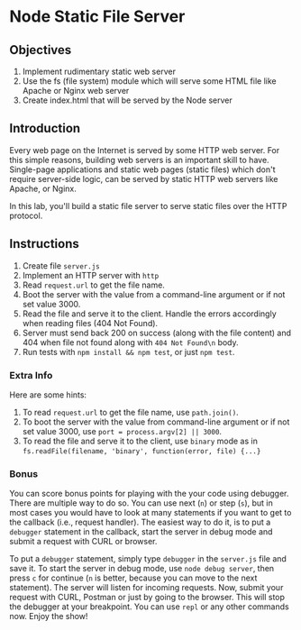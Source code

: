# Node Static File Server

## Objectives

1. Implement rudimentary static web server
1. Use the fs (file system) module which will serve some HTML file like Apache or Nginx web server
1. Create index.html that will be served by the Node server


## Introduction

Every web page on the Internet is served by some HTTP web server. For this simple reasons, building web servers is an important skill to have. Single-page applications and static web pages (static files) which don't require server-side logic, can be served by static HTTP web servers like Apache, or Nginx.

In this lab, you'll build a static file server to serve static files over the HTTP protocol.

## Instructions

1. Create file `server.js`
1. Implement an HTTP server with `http`
1. Read `request.url` to get the file name. 
1. Boot the server with the value from a command-line argument or if not set value 3000.
1. Read the file and serve it to the client. Handle the errors accordingly when reading files (404 Not Found).
1. Server must send back 200 on success (along with the file content) and 404 when file not found along with `404 Not Found\n` body.
1. Run tests with `npm install && npm test`, or just `npm test`.


### Extra Info

Here are some hints:

1. To read `request.url` to get the file name, use `path.join()`.
1. To boot the server with the value from command-line argument or if not set value 3000, use `port = process.argv[2] || 3000`.
1. To read the file and serve it to the client, use `binary` mode as in `fs.readFile(filename, 'binary', function(error, file) {...}`

### Bonus

You can score bonus points for playing with the your code using debugger. There are multiple way to do so. You can use next (`n`) or step (`s`), but in most cases you would have to look at many statements if you want to get to the callback (i.e., request handler). The easiest way to do it, is to put a `debugger` statement in the callback, start the server in debug mode and submit a request with CURL or browser. 

To put a `debugger` statement, simply type `debugger` in the `server.js` file and save it. To start the server in debug mode, use `node debug server`, then press `c` for continue (`n` is better, because you can move to the next statement). The server will listen for incoming requests. Now, submit your request with CURL, Postman or just by going to the browser. This will stop the debugger at your breakpoint. You can use `repl` or any other commands now. Enjoy the show!
